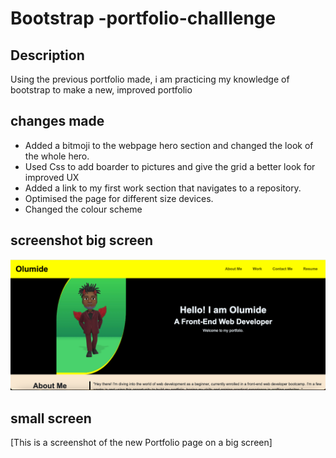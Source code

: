 # Bootstrap -portfolio-challlenge
## Description
Using the previous portfolio made, i am practicing my knowledge of bootstrap to make a new, improved portfolio 
## changes made
- Added a bitmoji to the webpage hero section and changed the look of the whole hero.
- Used Css to add boarder to pictures and give the grid a better look for improved UX
- Added a link to my first work section that navigates to a repository. 
- Optimised the page for different size devices.
- Changed the colour scheme 

## screenshot big screen 
![this is a screen shot of the page on a big screen](./Assets/images/Screenshot%202024-01-31%20at%2006.02.15.png)

## small screen
[This is a screenshot of the new Portfolio page on a big screen]